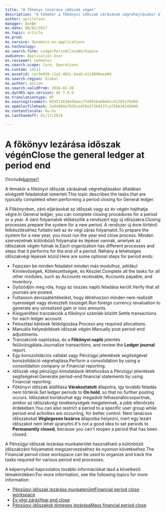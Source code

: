 ```yaml
---
title: "A főkönyv lezárása időszak végén"
description: "A témakör a főkönyvi időszak zárásának végrehajtásakor általában elvégzett feladatokat ismerteti."
author: aprilolson
manager: AnnBe
ms.date: 08/01/2017
ms.topic: article
ms.prod: 
ms.service: dynamics-ax-applications
ms.technology: 
ms.search.form: LedgerPeriodCloseWorkspace
audience: Application User
ms.reviewer: twheeloc
ms.search.scope: Core, Operations
ms.custom: 14111
ms.assetid: cec9e039-c1a2-482c-bea6-e11d896eea9d
ms.search.region: Global
ms.author: aolson
ms.search.validFrom: 2016-02-28
ms.dyn365.ops.version: AX 7.0.0
ms.translationtype: HT
ms.sourcegitcommit: 029511634e56aec7fdd91bad9441cd12951fbd8d
ms.openlocfilehash: 2a94d94a702bce476e573b9137ca73bb36245000
ms.contentlocale: hu-hu
ms.lasthandoff: 01/17/2018

---
```


# <a name="close-the-general-ledger-at-period-end"></a><span data-ttu-id="60f26-103">A főkönyv lezárása időszak végén</span><span class="sxs-lookup"><span data-stu-id="60f26-103">Close the general ledger at period end</span></span>

[!include[banner](../includes/banner.md)]


<span data-ttu-id="60f26-104">A témakör a főkönyvi időszak zárásának végrehajtásakor általában elvégzett feladatokat ismerteti.</span><span class="sxs-lookup"><span data-stu-id="60f26-104">This topic describes the tasks that are typically completed when performing a period closing for General ledger.</span></span> 

<span data-ttu-id="60f26-105">A Főkönyvben, záró eljárásokat az időszak vagy az év végén hajthatja végre.</span><span class="sxs-lookup"><span data-stu-id="60f26-105">In General ledger, you can complete closing procedures for a period or a year.</span></span> <span data-ttu-id="60f26-106">A záró folyamatok előkészítik a rendszert egy új időszakra.</span><span class="sxs-lookup"><span data-stu-id="60f26-106">Closing processes prepare the system for a new period.</span></span> <span data-ttu-id="60f26-107">A rendszer új évre történő felkészítéséhez futtatni kell az év végi zárás folyamatot.</span><span class="sxs-lookup"><span data-stu-id="60f26-107">To prepare the system for a new year, you must run the year end close process.</span></span> <span data-ttu-id="60f26-108">Minden szervezetnek különböző folyamatai és lépései vannak, amelyek az időszakok végén futnak le.</span><span class="sxs-lookup"><span data-stu-id="60f26-108">Each organization has different processes and steps that it performs for the end of a period.</span></span> <span data-ttu-id="60f26-109">Néhány a lehetséges időszakvégi lépések közül:</span><span class="sxs-lookup"><span data-stu-id="60f26-109">Here are some optional steps for period ends:</span></span>

-   <span data-ttu-id="60f26-110">Fejezzen be minden feladatot minden más modulhoz, például Kinnlevőségek, Kötelezettségek, és Készlet.</span><span class="sxs-lookup"><span data-stu-id="60f26-110">Complete all the tasks for all other modules, such as Accounts receivable, Accounts payable, and Inventory.</span></span>
-   <span data-ttu-id="60f26-111">Győződjön meg róla, hogy az összes napló feladása került.</span><span class="sxs-lookup"><span data-stu-id="60f26-111">Verify that all journals are posted.</span></span>
-   <span data-ttu-id="60f26-112">Futtasson devizaátértékelést, hogy létrehozzon minden nem realizált nyereséget vagy elvesztett összeget.</span><span class="sxs-lookup"><span data-stu-id="60f26-112">Run foreign currency revaluation to generate any unrealized gain or loss amounts.</span></span>
-   <span data-ttu-id="60f26-113">Kiegyenlítési tranzakciók a főkönyvi számlák között.</span><span class="sxs-lookup"><span data-stu-id="60f26-113">Settle transactions for each ledger account.</span></span>
-   <span data-ttu-id="60f26-114">Felosztási kérések feldolgozása.</span><span class="sxs-lookup"><span data-stu-id="60f26-114">Process any required allocations.</span></span>
-   <span data-ttu-id="60f26-115">Manuális helyesbítések időszak végén.</span><span class="sxs-lookup"><span data-stu-id="60f26-115">Manually post period-end adjustments.</span></span>
-   <span data-ttu-id="60f26-116">Tranzakciók naplózása, és a **Főkönyvi napló** jelentés felülvizsgálata.</span><span class="sxs-lookup"><span data-stu-id="60f26-116">Journalize transactions, and review the **Ledger journal** report.</span></span>
-   <span data-ttu-id="60f26-117">Egy konszolidációs vállalat vagy Pénzügyi jelentések segítségével konszolidáció végrehajtása.</span><span class="sxs-lookup"><span data-stu-id="60f26-117">Perform a consolidation by using a consolidation company or Financial reporting.</span></span>
-   <span data-ttu-id="60f26-118">Időszak végi pénzügyi kimutatások létrehozása a Pénzügyi jelentések segítségével.</span><span class="sxs-lookup"><span data-stu-id="60f26-118">Generate period-end financial statements by using Financial reporting.</span></span>
-   <span data-ttu-id="60f26-119">Főkönyvi időszak átállítása **Várakoztatott** állapotra, így további feladás nem történik.</span><span class="sxs-lookup"><span data-stu-id="60f26-119">Set ledger periods to **On hold**, so that no further posting occurs.</span></span> <span data-ttu-id="60f26-120">Időszakot korlátozhat egy megadott felhasználócsoportnak, amikor az időszakvégi tevékenységek megjelennek, a jobb ellenőrzés érdekében.</span><span class="sxs-lookup"><span data-stu-id="60f26-120">You can also restrict a period to a specific user group while period-end activities are occurring, for better control.</span></span> <span data-ttu-id="60f26-121">Nem tanácsos időszakokat **Véglegesen lezárva** állapotba helyezni, mert egy lezárt időszakot nem lehet újranyitni.</span><span class="sxs-lookup"><span data-stu-id="60f26-121">It's not a good idea to set periods to **Permanently closed**, because you can't reopen a period that has been closed.</span></span>

<span data-ttu-id="60f26-122">A Pénzügyi időszak lezárása munkaterület használható a különböző időszakzáró folyamatok megszervezéséhez és nyomon követéséhez.</span><span class="sxs-lookup"><span data-stu-id="60f26-122">The Financial period close workspace can be used to organize and track the tasks required for various period end processes.</span></span> 


<span data-ttu-id="60f26-123">A képernyővel kapcsolatos további információkat lásd a következő témakörökben:</span><span class="sxs-lookup"><span data-stu-id="60f26-123">For more information, see the following topics for more information:</span></span>
- [<span data-ttu-id="60f26-124">Pénzügyi időszak lezárása munkaterület</span><span class="sxs-lookup"><span data-stu-id="60f26-124">Financial period close workspace</span></span>](financial-period-close-workspace.md) 
- [<span data-ttu-id="60f26-125">Év végi zárás</span><span class="sxs-lookup"><span data-stu-id="60f26-125">Year end close</span></span>](Year-end-close.md)  
- [<span data-ttu-id="60f26-126">Pénzügyi időszakok tömeges lezárása</span><span class="sxs-lookup"><span data-stu-id="60f26-126">Mass financial period close</span></span>](tasks/mass-financial-period-close.md)





